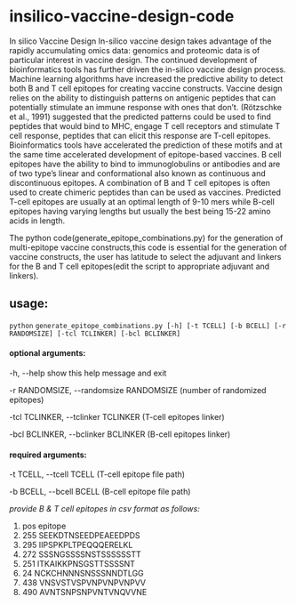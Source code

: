 # insilico-vaccine-design-code
In silico Vaccine Design
In-silico vaccine design takes advantage of the rapidly accumulating omics data: genomics and
proteomic data is of particular interest in vaccine design. The continued development of
bioinformatics tools has further driven the in-silico vaccine design process. Machine learning
algorithms have increased the predictive ability to detect both B and T cell epitopes for creating
vaccine constructs. Vaccine design relies on the ability to distinguish patterns on antigenic
peptides that can potentially stimulate an immune response with ones that don’t. (Rötzschke et
al., 1991) suggested that the predicted patterns could be used to find peptides that would bind to
MHC, engage T cell receptors and stimulate T cell response, peptides that can elicit this response
are T-cell epitopes. Bioinformatics tools have accelerated the prediction of these motifs and at
the same time accelerated development of epitope-based vaccines. B cell epitopes have the
ability to bind to immunoglobulins or antibodies and are of two type’s linear and conformational
also known as continuous and discontinuous epitopes. A combination of B and T cell epitopes is
often used to create chimeric peptides than can be used as vaccines. Predicted T-cell epitopes are
usually at an optimal length of 9-10 mers while B-cell epitopes having varying lengths but
usually the best being 15-22 amino acids in length.

The python code(generate_epitope_combinations.py) for the generation of multi-epitope vaccine constructs,this code is essential for the generation of vaccine constructs, 
the user has latitude to select the adjuvant and linkers for the B and T cell epitopes(edit the script to appropriate adjuvant and linkers).

## usage: 

`python` `generate_epitope_combinations.py [-h] [-t TCELL] [-b BCELL]
                                        [-r RANDOMSIZE] [-tcl TCLINKER]
                                        [-bcl BCLINKER]`

#### optional arguments:
  -h, --help           show this help message and exit

  -r RANDOMSIZE, --randomsize RANDOMSIZE   (number of randomized epitopes)
  
  -tcl TCLINKER, --tclinker TCLINKER   (T-cell epitopes linker)
                       
  -bcl BCLINKER, --bclinker BCLINKER   (B-cell epitopes linker)
                        

#### required arguments:
  -t TCELL, --tcell TCELL    (T-cell epitope file path)
                       
  -b BCELL, --bcell BCELL    (B-cell epitope file path)
                       

*provide B & T cell epitopes in csv format as follows:*

1. pos	epitope
2. 255	SEEKDTNSEEDPEAEEDPDS
3. 295	IIPSPKPLTPEQQQERELKL
4. 272	SSSNGSSSSNSTSSSSSSTT
5. 251	ITKAIKKPNSGSTTSSSSNT
6. 24	NCKCHNNNSNSSSNNDTLGG
7. 438	VNSVSTVSPVNPVNPVNPVV
8. 490	AVNTSNPSNPVNTVNQVVNE

